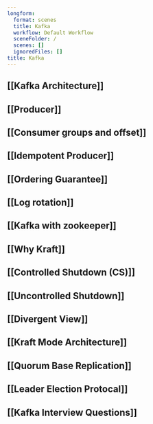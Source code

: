 ```yaml
---
longform:
  format: scenes
  title: Kafka
  workflow: Default Workflow
  sceneFolder: /
  scenes: []
  ignoredFiles: []
title: Kafka
---
```

## [[Kafka Architecture]]

## [[Producer]]

## [[Consumer groups and offset]]

## [[Idempotent Producer]]

## [[Ordering Guarantee]]

## [[Log rotation]]

## [[Kafka with zookeeper]]

## [[Why Kraft]]

## [[Controlled Shutdown (CS)]]

## [[Uncontrolled Shutdown]]

## [[Divergent View]]

## [[Kraft Mode Architecture]]

## [[Quorum Base Replication]]

## [[Leader Election Protocal]]
## [[Kafka Interview Questions]]





